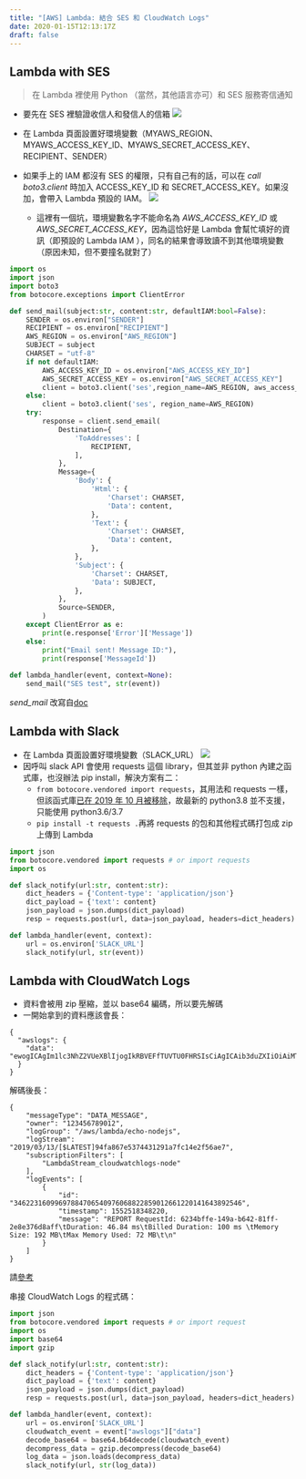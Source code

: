 ```yaml
---
title: "[AWS] Lambda: 結合 SES 和 CloudWatch Logs"
date: 2020-01-15T12:13:17Z
draft: false
---
```


## Lambda with SES
> 在 Lambda 裡使用 Python （當然，其他語言亦可）和 SES 服務寄信通知

+ 要先在 SES 裡驗證收信人和發信人的信箱
![](https://i.imgur.com/zeBdhbo.png)

+ 在 Lambda 頁面設置好環境變數（MYAWS_REGION、MYAWS_ACCESS_KEY_ID、MYAWS_SECRET_ACCESS_KEY、RECIPIENT、SENDER）
+ 如果手上的 IAM 都沒有 SES 的權限，只有自己有的話，可以在 *call boto3.client* 時加入 ACCESS_KEY_ID 和 SECRET_ACCESS_KEY。如果沒加，會帶入 Lambda 預設的 IAM。
    ![](https://i.imgur.com/2XcroJ0.png)
    - 這裡有一個坑，環境變數名字不能命名為 *AWS_ACCESS_KEY_ID* 或 *AWS_SECRET_ACCESS_KEY*，因為這恰好是 Lambda 會幫忙填好的資訊（即預設的 Lambda IAM ），同名的結果會導致讀不到其他環境變數（原因未知，但不要撞名就對了）


```python
import os
import json
import boto3
from botocore.exceptions import ClientError

def send_mail(subject:str, content:str, defaultIAM:bool=False):
    SENDER = os.environ["SENDER"]
    RECIPIENT = os.environ["RECIPIENT"]
    AWS_REGION = os.environ["AWS_REGION"]
    SUBJECT = subject
    CHARSET = "utf-8"
    if not defaultIAM:
        AWS_ACCESS_KEY_ID = os.environ["AWS_ACCESS_KEY_ID"]
        AWS_SECRET_ACCESS_KEY = os.environ["AWS_SECRET_ACCESS_KEY"]
        client = boto3.client('ses',region_name=AWS_REGION, aws_access_key_id=AWS_ACCESS_KEY_ID, aws_secret_access_key=AWS_SECRET_ACCESS_KEY)
    else:
        client = boto3.client('ses', region_name=AWS_REGION)
    try:
        response = client.send_email(
            Destination={
                'ToAddresses': [
                    RECIPIENT,
                ],
            },
            Message={
                'Body': {
                    'Html': {
                        'Charset': CHARSET,
                        'Data': content,
                    },
                    'Text': {
                        'Charset': CHARSET,
                        'Data': content,
                    },
                },
                'Subject': {
                    'Charset': CHARSET,
                    'Data': SUBJECT,
                },
            },
            Source=SENDER,
        )
    except ClientError as e:
        print(e.response['Error']['Message'])
    else:
        print("Email sent! Message ID:"),
        print(response['MessageId'])
    
def lambda_handler(event, context=None):
    send_mail("SES test", str(event))
```
*send_mail* 改寫自[doc](https://docs.aws.amazon.com/ses/latest/DeveloperGuide/send-using-sdk-python.html)

## Lambda with Slack
+ 在 Lambda 頁面設置好環境變數（SLACK_URL）
![](https://i.imgur.com/czU1w1O.png)
+ 因呼叫 slack API 會使用 requests 這個 library，但其並非 python 內建之函式庫，也沒辦法 pip install，解決方案有二：
    + ```from botocore.vendored import requests```，其用法和 requests 一樣，但該函式庫[已在 2019 年 10 月被移除](https://github.com/boto/botocore/pull/1829)，故最新的 python3.8 並不支援，只能使用 python3.6/3.7
    + ```pip install -t requests .```再將 requests 的包和其他程式碼打包成 zip 上傳到 Lambda
```python
import json
from botocore.vendored import requests # or import requests
import os

def slack_notify(url:str, content:str):
    dict_headers = {'Content-type': 'application/json'}
    dict_payload = {'text': content}
    json_payload = json.dumps(dict_payload)
    resp = requests.post(url, data=json_payload, headers=dict_headers)

def lambda_handler(event, context):
    url = os.environ['SLACK_URL']
    slack_notify(url, str(event))
```

## Lambda with CloudWatch Logs
- 資料會被用 zip 壓縮，並以 base64 編碼，所以要先解碼
- 一開始拿到的資料應該會長：
```jsonld=
{
  "awslogs": {
    "data": "ewogICAgIm1lc3NhZ2VUeXBlIjogIkRBVEFfTUVTU0FHRSIsCiAgICAib3duZXIiOiAiMTIzNDU2Nzg5MDEyIiwKICAgICJsb2dHcm91cCI6I..."
  }
}
```
解碼後長：
```jsonld=
{
    "messageType": "DATA_MESSAGE",
    "owner": "123456789012",
    "logGroup": "/aws/lambda/echo-nodejs",
    "logStream": "2019/03/13/[$LATEST]94fa867e5374431291a7fc14e2f56ae7",
    "subscriptionFilters": [
        "LambdaStream_cloudwatchlogs-node"
    ],
    "logEvents": [
        {
            "id": "34622316099697884706540976068822859012661220141643892546",
            "timestamp": 1552518348220,
            "message": "REPORT RequestId: 6234bffe-149a-b642-81ff-2e8e376d8aff\tDuration: 46.84 ms\tBilled Duration: 100 ms \tMemory Size: 192 MB\tMax Memory Used: 72 MB\t\n"
        }
    ]
}
```
請[參考](https://docs.aws.amazon.com/zh_tw/lambda/latest/dg/services-cloudwatchlogs.html)

串接 CloudWatch Logs 的程式碼：
```python
import json
from botocore.vendored import requests # or import request
import os
import base64
import gzip

def slack_notify(url:str, content:str):
    dict_headers = {'Content-type': 'application/json'}
    dict_payload = {'text': content}
    json_payload = json.dumps(dict_payload)
    resp = requests.post(url, data=json_payload, headers=dict_headers)

def lambda_handler(event, context):
    url = os.environ['SLACK_URL']
    cloudwatch_event = event["awslogs"]["data"]
    decode_base64 = base64.b64decode(cloudwatch_event)
    decompress_data = gzip.decompress(decode_base64)
    log_data = json.loads(decompress_data)
    slack_notify(url, str(log_data))
```
